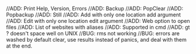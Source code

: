 //ADD: Print Help, Version, Errors
//ADD: Backup
//ADD: PopClear
//ADD: Popbackup
//ADD: Still
//ADD: Add with only one location add argument
//ADD: Edit with only one location edit argument
//ADD: Web option to open files
//ADD: List of websites with aliases
//ADD: Supported in cmd
//ADD: gt ? doesn't space well on UNIX
//BUG: rms not working
//BUG: errors are washed by default clear, use results instead of panics, and deal with them at the end.
